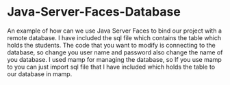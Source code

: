 # Java-Server-Faces-Database
An example of how can we use Java Server Faces to bind our project with a remote database. I have included the sql file which contains the table which holds the students. The code that you want to modify is connecting to the database, so change you user name and password also change the name of you database. I used mamp for managing the database, so If you use mamp to you can just import sql file that I have included which holds the table to our database in mamp.
